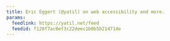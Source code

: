 ```yaml
---
title: Eric Eggert (@yatil) on web accessibility and more.
params:
  feedlink: https://yatil.net/feed
  feedid: f128f7ac0ef3c22deec1b0b5b214714e
---
```

